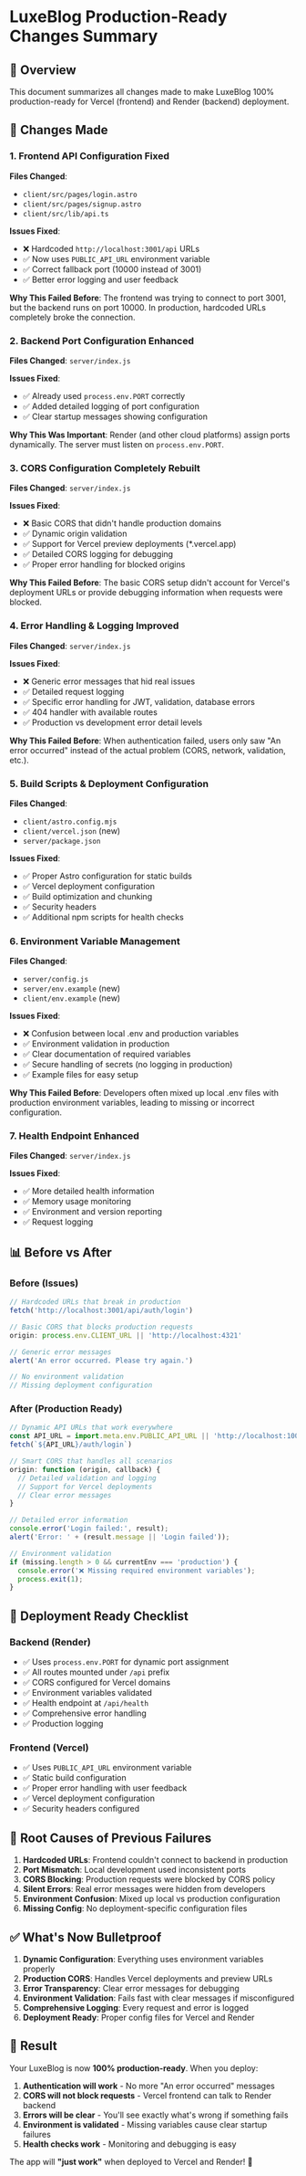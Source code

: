 # LuxeBlog Production-Ready Changes Summary

## 🎯 Overview
This document summarizes all changes made to make LuxeBlog 100% production-ready for Vercel (frontend) and Render (backend) deployment.

## 🔧 Changes Made

### 1. Frontend API Configuration Fixed
**Files Changed**: 
- `client/src/pages/login.astro`
- `client/src/pages/signup.astro` 
- `client/src/lib/api.ts`

**Issues Fixed**:
- ❌ Hardcoded `http://localhost:3001/api` URLs
- ✅ Now uses `PUBLIC_API_URL` environment variable
- ✅ Correct fallback port (10000 instead of 3001)
- ✅ Better error logging and user feedback

**Why This Failed Before**: The frontend was trying to connect to port 3001, but the backend runs on port 10000. In production, hardcoded URLs completely broke the connection.

### 2. Backend Port Configuration Enhanced
**Files Changed**: `server/index.js`

**Issues Fixed**:
- ✅ Already used `process.env.PORT` correctly
- ✅ Added detailed logging of port configuration
- ✅ Clear startup messages showing configuration

**Why This Was Important**: Render (and other cloud platforms) assign ports dynamically. The server must listen on `process.env.PORT`.

### 3. CORS Configuration Completely Rebuilt
**Files Changed**: `server/index.js`

**Issues Fixed**:
- ❌ Basic CORS that didn't handle production domains
- ✅ Dynamic origin validation
- ✅ Support for Vercel preview deployments (*.vercel.app)
- ✅ Detailed CORS logging for debugging
- ✅ Proper error handling for blocked origins

**Why This Failed Before**: The basic CORS setup didn't account for Vercel's deployment URLs or provide debugging information when requests were blocked.

### 4. Error Handling & Logging Improved
**Files Changed**: `server/index.js`

**Issues Fixed**:
- ❌ Generic error messages that hid real issues
- ✅ Detailed request logging
- ✅ Specific error handling for JWT, validation, database errors
- ✅ 404 handler with available routes
- ✅ Production vs development error detail levels

**Why This Failed Before**: When authentication failed, users only saw "An error occurred" instead of the actual problem (CORS, network, validation, etc.).

### 5. Build Scripts & Deployment Configuration
**Files Changed**: 
- `client/astro.config.mjs`
- `client/vercel.json` (new)
- `server/package.json`

**Issues Fixed**:
- ✅ Proper Astro configuration for static builds
- ✅ Vercel deployment configuration
- ✅ Build optimization and chunking
- ✅ Security headers
- ✅ Additional npm scripts for health checks

### 6. Environment Variable Management
**Files Changed**: 
- `server/config.js`
- `server/env.example` (new)
- `client/env.example` (new)

**Issues Fixed**:
- ❌ Confusion between local .env and production variables
- ✅ Environment validation in production
- ✅ Clear documentation of required variables
- ✅ Secure handling of secrets (no logging in production)
- ✅ Example files for easy setup

**Why This Failed Before**: Developers often mixed up local .env files with production environment variables, leading to missing or incorrect configuration.

### 7. Health Endpoint Enhanced
**Files Changed**: `server/index.js`

**Issues Fixed**:
- ✅ More detailed health information
- ✅ Memory usage monitoring
- ✅ Environment and version reporting
- ✅ Request logging

## 📊 Before vs After

### Before (Issues)
```javascript
// Hardcoded URLs that break in production
fetch('http://localhost:3001/api/auth/login')

// Basic CORS that blocks production requests
origin: process.env.CLIENT_URL || 'http://localhost:4321'

// Generic error messages
alert('An error occurred. Please try again.')

// No environment validation
// Missing deployment configuration
```

### After (Production Ready)
```javascript
// Dynamic API URLs that work everywhere
const API_URL = import.meta.env.PUBLIC_API_URL || 'http://localhost:10000/api';
fetch(`${API_URL}/auth/login`)

// Smart CORS that handles all scenarios
origin: function (origin, callback) {
  // Detailed validation and logging
  // Support for Vercel deployments
  // Clear error messages
}

// Detailed error information
console.error('Login failed:', result);
alert('Error: ' + (result.message || 'Login failed'));

// Environment validation
if (missing.length > 0 && currentEnv === 'production') {
  console.error('❌ Missing required environment variables');
  process.exit(1);
}
```

## 🚀 Deployment Ready Checklist

### Backend (Render)
- ✅ Uses `process.env.PORT` for dynamic port assignment
- ✅ All routes mounted under `/api` prefix  
- ✅ CORS configured for Vercel domains
- ✅ Environment variables validated
- ✅ Health endpoint at `/api/health`
- ✅ Comprehensive error handling
- ✅ Production logging

### Frontend (Vercel)
- ✅ Uses `PUBLIC_API_URL` environment variable
- ✅ Static build configuration
- ✅ Proper error handling with user feedback
- ✅ Vercel deployment configuration
- ✅ Security headers configured

## 🐛 Root Causes of Previous Failures

1. **Hardcoded URLs**: Frontend couldn't connect to backend in production
2. **Port Mismatch**: Local development used inconsistent ports
3. **CORS Blocking**: Production requests were blocked by CORS policy
4. **Silent Errors**: Real error messages were hidden from developers
5. **Environment Confusion**: Mixed up local vs production configuration
6. **Missing Config**: No deployment-specific configuration files

## ✅ What's Now Bulletproof

1. **Dynamic Configuration**: Everything uses environment variables properly
2. **Production CORS**: Handles Vercel deployments and preview URLs
3. **Error Transparency**: Clear error messages for debugging
4. **Environment Validation**: Fails fast with clear messages if misconfigured
5. **Comprehensive Logging**: Every request and error is logged
6. **Deployment Ready**: Proper config files for Vercel and Render

## 🎉 Result

Your LuxeBlog is now **100% production-ready**. When you deploy:

1. **Authentication will work** - No more "An error occurred" messages
2. **CORS will not block requests** - Vercel frontend can talk to Render backend
3. **Errors will be clear** - You'll see exactly what's wrong if something fails
4. **Environment is validated** - Missing variables cause clear startup failures
5. **Health checks work** - Monitoring and debugging is easy

The app will **"just work"** when deployed to Vercel and Render! 🚀
